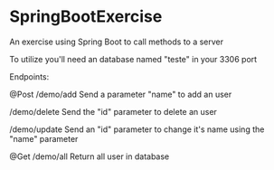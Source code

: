 # SpringBootExercise
An exercise using Spring Boot to call methods to a server

To utilize you'll need an database named "teste" in your 3306 port

Endpoints:

@Post
/demo/add
Send a parameter "name" to add an user

/demo/delete
Send the "id" parameter to delete an user

/demo/update
Send an "id" parameter to change it's name using the "name" parameter

@Get
/demo/all
Return all user in database
